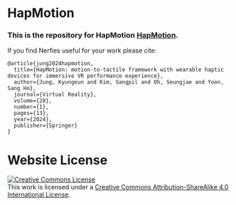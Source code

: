 # HapMotion

### This is the repository for HapMotion [HapMotion]().

If you find Nerfies useful for your work please cite:
```
@article{jung2024hapmotion,
  title={HapMotion: motion-to-tactile framework with wearable haptic devices for immersive VR performance experience},
  author={Jung, Kyungeun and Kim, Sangpil and Oh, Seungjae and Yoon, Sang Ho},
  journal={Virtual Reality},
  volume={28},
  number={1},
  pages={13},
  year={2024},
  publisher={Springer}
}
```

# Website License
<a rel="license" href="http://creativecommons.org/licenses/by-sa/4.0/"><img alt="Creative Commons License" style="border-width:0" src="https://i.creativecommons.org/l/by-sa/4.0/88x31.png" /></a><br />This work is licensed under a <a rel="license" href="http://creativecommons.org/licenses/by-sa/4.0/">Creative Commons Attribution-ShareAlike 4.0 International License</a>.
